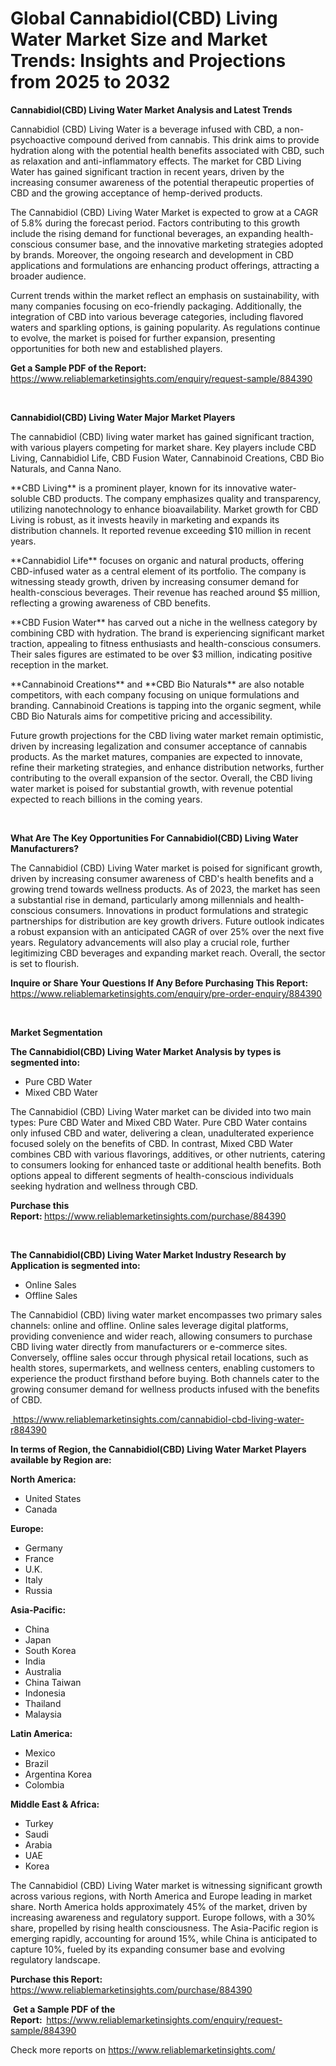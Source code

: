 <p><h1>Global Cannabidiol(CBD) Living Water Market Size and Market Trends: Insights and Projections from 2025 to 2032</h1></p><p><strong>Cannabidiol(CBD) Living Water Market Analysis and Latest Trends</strong></p>
<p><p>Cannabidiol (CBD) Living Water is a beverage infused with CBD, a non-psychoactive compound derived from cannabis. This drink aims to provide hydration along with the potential health benefits associated with CBD, such as relaxation and anti-inflammatory effects. The market for CBD Living Water has gained significant traction in recent years, driven by the increasing consumer awareness of the potential therapeutic properties of CBD and the growing acceptance of hemp-derived products.</p><p>The Cannabidiol (CBD) Living Water Market is expected to grow at a CAGR of 5.8% during the forecast period. Factors contributing to this growth include the rising demand for functional beverages, an expanding health-conscious consumer base, and the innovative marketing strategies adopted by brands. Moreover, the ongoing research and development in CBD applications and formulations are enhancing product offerings, attracting a broader audience.</p><p>Current trends within the market reflect an emphasis on sustainability, with many companies focusing on eco-friendly packaging. Additionally, the integration of CBD into various beverage categories, including flavored waters and sparkling options, is gaining popularity. As regulations continue to evolve, the market is poised for further expansion, presenting opportunities for both new and established players.</p></p>
<p><strong>Get a Sample PDF of the Report:&nbsp;</strong> <a href="https://www.reliablemarketinsights.com/enquiry/request-sample/884390?utm_campaign=2885&utm_medium=2&utm_source=Github&utm_content=ia&utm_term=05032025&utm_id=cannabidiolcbd-living-water">https://www.reliablemarketinsights.com/enquiry/request-sample/884390</a></p>
<p>&nbsp;</p>
<p><strong>Cannabidiol(CBD) Living Water Major Market Players</strong></p>
<p><p>The cannabidiol (CBD) living water market has gained significant traction, with various players competing for market share. Key players include CBD Living, Cannabidiol Life, CBD Fusion Water, Cannabinoid Creations, CBD Bio Naturals, and Canna Nano. </p><p>**CBD Living** is a prominent player, known for its innovative water-soluble CBD products. The company emphasizes quality and transparency, utilizing nanotechnology to enhance bioavailability. Market growth for CBD Living is robust, as it invests heavily in marketing and expands its distribution channels. It reported revenue exceeding $10 million in recent years.</p><p>**Cannabidiol Life** focuses on organic and natural products, offering CBD-infused water as a central element of its portfolio. The company is witnessing steady growth, driven by increasing consumer demand for health-conscious beverages. Their revenue has reached around $5 million, reflecting a growing awareness of CBD benefits.</p><p>**CBD Fusion Water** has carved out a niche in the wellness category by combining CBD with hydration. The brand is experiencing significant market traction, appealing to fitness enthusiasts and health-conscious consumers. Their sales figures are estimated to be over $3 million, indicating positive reception in the market.</p><p>**Cannabinoid Creations** and **CBD Bio Naturals** are also notable competitors, with each company focusing on unique formulations and branding. Cannabinoid Creations is tapping into the organic segment, while CBD Bio Naturals aims for competitive pricing and accessibility.</p><p>Future growth projections for the CBD living water market remain optimistic, driven by increasing legalization and consumer acceptance of cannabis products. As the market matures, companies are expected to innovate, refine their marketing strategies, and enhance distribution networks, further contributing to the overall expansion of the sector. Overall, the CBD living water market is poised for substantial growth, with revenue potential expected to reach billions in the coming years.</p></p>
<p>&nbsp;</p>
<p><strong>What Are The Key Opportunities For Cannabidiol(CBD) Living Water Manufacturers?</strong></p>
<p><p>The Cannabidiol (CBD) Living Water market is poised for significant growth, driven by increasing consumer awareness of CBD's health benefits and a growing trend towards wellness products. As of 2023, the market has seen a substantial rise in demand, particularly among millennials and health-conscious consumers. Innovations in product formulations and strategic partnerships for distribution are key growth drivers. Future outlook indicates a robust expansion with an anticipated CAGR of over 25% over the next five years. Regulatory advancements will also play a crucial role, further legitimizing CBD beverages and expanding market reach. Overall, the sector is set to flourish.</p></p>
<p><strong>Inquire or Share Your Questions If Any Before Purchasing This Report:</strong> <a href="https://www.reliablemarketinsights.com/enquiry/pre-order-enquiry/884390?utm_campaign=2885&utm_medium=2&utm_source=Github&utm_content=ia&utm_term=05032025&utm_id=cannabidiolcbd-living-water">https://www.reliablemarketinsights.com/enquiry/pre-order-enquiry/884390</a></p>
<p>&nbsp;</p>
<p><strong>Market Segmentation</strong></p>
<p><strong>The Cannabidiol(CBD) Living Water Market Analysis by types is segmented into:</strong></p>
<p><ul><li>Pure CBD Water</li><li>Mixed CBD Water</li></ul></p>
<p><p>The Cannabidiol (CBD) Living Water market can be divided into two main types: Pure CBD Water and Mixed CBD Water. Pure CBD Water contains only infused CBD and water, delivering a clean, unadulterated experience focused solely on the benefits of CBD. In contrast, Mixed CBD Water combines CBD with various flavorings, additives, or other nutrients, catering to consumers looking for enhanced taste or additional health benefits. Both options appeal to different segments of health-conscious individuals seeking hydration and wellness through CBD.</p></p>
<p><strong>Purchase this Report:&nbsp;</strong><a href="https://www.reliablemarketinsights.com/purchase/884390?utm_campaign=2885&utm_medium=2&utm_source=Github&utm_content=ia&utm_term=05032025&utm_id=cannabidiolcbd-living-water">https://www.reliablemarketinsights.com/purchase/884390</a></p>
<p>&nbsp;</p>
<p><strong>The Cannabidiol(CBD) Living Water Market Industry Research by Application is segmented into:</strong></p>
<p><ul><li>Online Sales</li><li>Offline Sales</li></ul></p>
<p><p>The Cannabidiol (CBD) living water market encompasses two primary sales channels: online and offline. Online sales leverage digital platforms, providing convenience and wider reach, allowing consumers to purchase CBD living water directly from manufacturers or e-commerce sites. Conversely, offline sales occur through physical retail locations, such as health stores, supermarkets, and wellness centers, enabling customers to experience the product firsthand before buying. Both channels cater to the growing consumer demand for wellness products infused with the benefits of CBD.</p></p>
<p><a href="https://www.reliablemarketinsights.com/cannabidiol-cbd-living-water-r884390?utm_campaign=2885&utm_medium=2&utm_source=Github&utm_content=ia&utm_term=05032025&utm_id=cannabidiolcbd-living-water">&nbsp;https://www.reliablemarketinsights.com/cannabidiol-cbd-living-water-r884390</a></p>
<p><strong>In terms of Region, the Cannabidiol(CBD) Living Water Market Players available by Region are:</strong></p>
<p>
    <p> <strong> North America: </strong>
        <ul>
            <li>United States</li>
            <li>Canada</li>
        </ul>
        </p> 
    <p> <strong> Europe: </strong>
        <ul>
            <li>Germany</li>
            <li>France</li>
            <li>U.K.</li>
            <li>Italy</li>
            <li>Russia</li>
        </ul>
        </p> 
    <p> <strong> Asia-Pacific: </strong>
        <ul>
            <li>China</li>
            <li>Japan</li>
            <li>South Korea</li>
            <li>India</li>
            <li>Australia</li>
            <li>China Taiwan</li>
            <li>Indonesia</li>
            <li>Thailand</li>
            <li>Malaysia</li>
        </ul>
        </p> 
    <p> <strong> Latin America: </strong>
        <ul>
            <li>Mexico</li>
            <li>Brazil</li>
            <li>Argentina Korea</li>
            <li>Colombia</li>
        </ul>
        </p> 
    <p> <strong> Middle East & Africa: </strong>
        <ul>
            <li>Turkey</li>
            <li>Saudi</li>
            <li>Arabia</li>
            <li>UAE</li>
            <li>Korea</li>
        </ul>
    </p>
    </p>
<p><p>The Cannabidiol (CBD) Living Water market is witnessing significant growth across various regions, with North America and Europe leading in market share. North America holds approximately 45% of the market, driven by increasing awareness and regulatory support. Europe follows, with a 30% share, propelled by rising health consciousness. The Asia-Pacific region is emerging rapidly, accounting for around 15%, while China is anticipated to capture 10%, fueled by its expanding consumer base and evolving regulatory landscape.</p></p>
<p><strong>Purchase this Report: </strong><a href="https://www.reliablemarketinsights.com/purchase/884390?utm_campaign=2885&utm_medium=2&utm_source=Github&utm_content=ia&utm_term=05032025&utm_id=cannabidiolcbd-living-water">https://www.reliablemarketinsights.com/purchase/884390</a></p>
<p>&nbsp;<strong>Get a Sample PDF of the Report:&nbsp;&nbsp;</strong><a href="https://www.reliablemarketinsights.com/enquiry/request-sample/884390?utm_campaign=2885&utm_medium=2&utm_source=Github&utm_content=ia&utm_term=05032025&utm_id=cannabidiolcbd-living-water">https://www.reliablemarketinsights.com/enquiry/request-sample/884390</a></p>
<p><strong></strong></p>
<p>Check more reports on <a href="https://www.reliablemarketinsights.com/?utm_campaign=2885&utm_medium=2&utm_source=Github&utm_content=ia&utm_term=05032025&utm_id=cannabidiolcbd-living-water">https://www.reliablemarketinsights.com/</a></p>